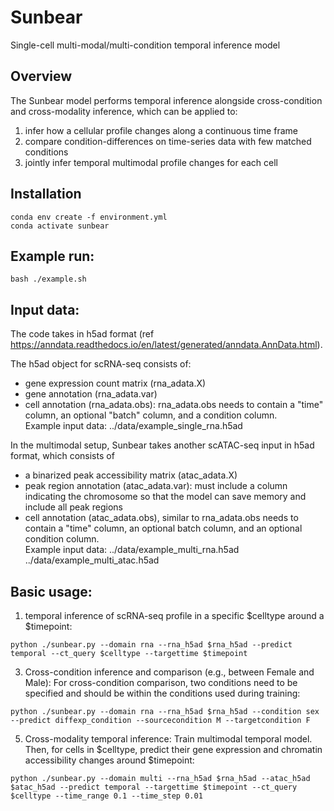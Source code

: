 # Sunbear
Single-cell multi-modal/multi-condition temporal inference model

## Overview
The Sunbear model performs temporal inference alongside cross-condition and cross-modality inference, which can be applied to:
1. infer how a cellular profile changes along a continuous time frame
2. compare condition-differences on time-series data with few matched conditions
3. jointly infer temporal multimodal profile changes for each cell

## Installation
```
conda env create -f environment.yml
conda activate sunbear
```
## Example run:
```
bash ./example.sh
```

## Input data:
The code takes in h5ad format (ref https://anndata.readthedocs.io/en/latest/generated/anndata.AnnData.html).

The h5ad object for scRNA-seq consists of:
- gene expression count matrix (rna_adata.X)
- gene annotation (rna_adata.var)
- cell annotation (rna_adata.obs): rna_adata.obs needs to contain a "time" column, an optional "batch" column, and a condition column.  
Example input data: ../data/example_single_rna.h5ad

In the multimodal setup, Sunbear takes another scATAC-seq input in h5ad format, which consists of
- a binarized peak accessibility matrix (atac_adata.X)
- peak region annotation (atac_adata.var): must include a column indicating the chromosome so that the model can save memory and include all peak regions
- cell annotation (atac_adata.obs), similar to rna_adata.obs needs to contain a "time" column, an optional batch column, and an optional condition column.  
Example input data: ../data/example_multi_rna.h5ad ../data/example_multi_atac.h5ad

## Basic usage:
1. temporal inference of scRNA-seq profile in a specific $celltype around a $timepoint:
```
python ./sunbear.py --domain rna --rna_h5ad $rna_h5ad --predict temporal --ct_query $celltype --targettime $timepoint
```

3. Cross-condition inference and comparison (e.g., between Female and Male): 
For cross-condition comparison, two conditions need to be specified and should be within the conditions used during training:
```
python ./sunbear.py --domain rna --rna_h5ad $rna_h5ad --condition sex --predict diffexp_condition --sourcecondition M --targetcondition F
```

5. Cross-modality temporal inference: 
Train multimodal temporal model. Then, for cells in $celltype, predict their gene expression and chromatin accessibility changes around $timepoint:
```
python ./sunbear.py --domain multi --rna_h5ad $rna_h5ad --atac_h5ad $atac_h5ad --predict temporal --targettime $timepoint --ct_query $celltype --time_range 0.1 --time_step 0.01
```

